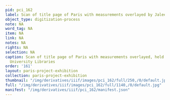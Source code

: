 ```yaml
---
pid: pci_162
label: Scan of title page of Paris with measurements overlayed by Jaleen Grove
object_type: digitization-process
note: NA
word_tag: NA
item: NA
link: NA
notes: NA
rights: NA
selection: NA
caption: Scan of title page of Paris with measurements overlayed, held by Washington
  University Libraries
order: '161'
layout: paris-project-exhibition
collection: paris-project-exhibition
thumbnail: "/img/derivatives/iiif/images/pci_162/full/250,/0/default.jpg"
full: "/img/derivatives/iiif/images/pci_162/full/1140,/0/default.jpg"
manifest: "/img/derivatives/iiif/pci_162/manifest.json"
---
```


